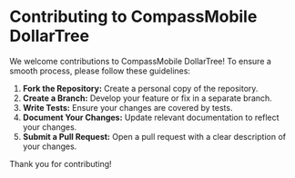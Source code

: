 # Contributing to CompassMobile DollarTree

We welcome contributions to CompassMobile DollarTree! To ensure a smooth process, please follow these guidelines:

1. **Fork the Repository:** Create a personal copy of the repository.
2. **Create a Branch:** Develop your feature or fix in a separate branch.
3. **Write Tests:** Ensure your changes are covered by tests.
4. **Document Your Changes:** Update relevant documentation to reflect your changes.
5. **Submit a Pull Request:** Open a pull request with a clear description of your changes.

Thank you for contributing!
